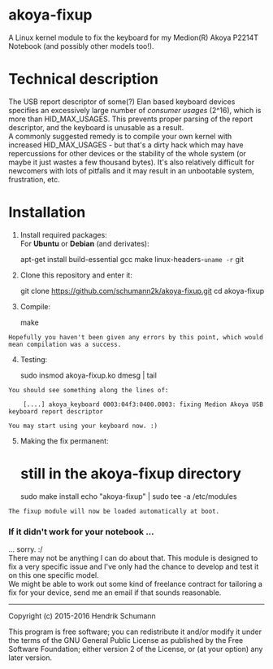# akoya-fixup

A Linux kernel module to fix the keyboard for my Medion(R) Akoya P2214T Notebook (and possibly other models too!).

# Technical description

The USB report descriptor of some(?) Elan based keyboard devices specifies an excessively large number of *consumer usages* (2^16), which is more than HID_MAX_USAGES. This prevents proper parsing of the report descriptor, and the keyboard is unusable as a result.  
A commonly suggested remedy is to compile your own kernel with increased HID_MAX_USAGES - but that's a dirty hack which may have repercussions for other devices or the stability of the whole system (or maybe it just wastes a few thousand bytes). It's also relatively difficult for newcomers with lots of pitfalls and it may result in an unbootable system, frustration, etc.

# Installation

  1. Install required packages:  
    For **Ubuntu** or **Debian** (and derivates):  

        apt-get install build-essential gcc make linux-headers-`uname -r` git

  2. Clone this repository and enter it:  

        git clone https://github.com/schumann2k/akoya-fixup.git
        cd akoya-fixup

  3. Compile:

        make

    Hopefully you haven't been given any errors by this point, which would mean compilation was a success.

  4. Testing:

        sudo insmod akoya-fixup.ko
        dmesg | tail

    You should see something along the lines of:

        [....] akoya_keyboard 0003:04f3:0400.0003: fixing Medion Akoya USB keyboard report descriptor

    You may start using your keyboard now. :)

  5. Making the fix permanent:

        # still in the akoya-fixup directory
        sudo make install
        echo "akoya-fixup" | sudo tee -a /etc/modules

    The fixup module will now be loaded automatically at boot.


### If it didn't work for your notebook ...
... sorry. :/  
There may not be anything I can do about that. This module is designed to fix a very specific issue and I've only had the chance to develop and test it on this one specific model.  
We might be able to work out some kind of freelance contract for tailoring a fix for your device, send me an email if that sounds reasonable.


----
Copyright (c) 2015-2016 Hendrik Schumann <github at schumann.pw>

This program is free software; you can redistribute it and/or modify it
under the terms of the GNU General Public License as published by the Free
Software Foundation; either version 2 of the License, or (at your option)
any later version.
